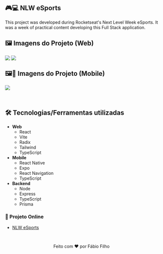 ## 🎮💻 NLW eSports

This project was developed during Rocketseat's Next Level Week eSports. It was a week of practical content developing this Full Stack application.

## 🖼 Imagens do Projeto (Web)
<img src="https://user-images.githubusercontent.com/71772559/190813600-d22c07b2-1eee-48bb-92bb-f8b46e7dcaf4.png" align="center" />
<img src="https://user-images.githubusercontent.com/71772559/190813638-bc41450e-7f90-4df1-98fa-bfb2f5450b72.png" align="center" />

## 🖼📱 Imagens do Projeto (Mobile)

<img src="https://user-images.githubusercontent.com/71772559/190815895-e609f512-0aa4-4bae-8624-cd2a25bde286.png" align="center" />

&nbsp;

## 🛠️ Tecnologias/Ferramentas utilizadas

* **Web**
  * React
  * Vite
  * Radix
  * Tailwind
  * TypeScript
* **Mobile**
  * React Native
  * Expo
  * React Navigation
  * TypeScript
* **Backend**
  * Node
  * Express
  * TypeScript
  * Prisma

### 🔗 Projeto Online
* [NLW eSports]()

&nbsp;

<p align="center">Feito com ❤ por Fábio Filho</p>
